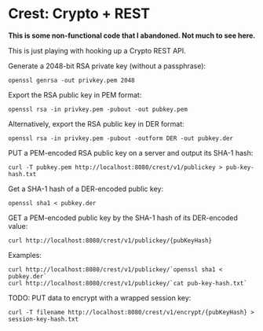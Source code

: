 Crest: Crypto + REST
=============

**This is some non-functional code that I abandoned. Not much to see here.**

This is just playing with hooking up a Crypto REST API.

Generate a 2048-bit RSA private key (without a passphrase):

	openssl genrsa -out privkey.pem 2048

Export the RSA public key in PEM format:

	openssl rsa -in privkey.pem -pubout -out pubkey.pem

Alternatively, export the RSA public key in DER format:

	openssl rsa -in privkey.pem -pubout -outform DER -out pubkey.der

PUT a PEM-encoded RSA public key on a server and output its SHA-1 hash:

	curl -T pubkey.pem http://localhost:8080/crest/v1/publickey > pub-key-hash.txt

Get a SHA-1 hash of a DER-encoded public key:

	openssl sha1 < pubkey.der

GET a PEM-encoded public key by the SHA-1 hash of its DER-encoded value:

	curl http://localhost:8080/crest/v1/publickey/{pubKeyHash}

Examples:

	curl http://localhost:8080/crest/v1/publickey/`openssl sha1 < pubkey.der`
	curl http://localhost:8080/crest/v1/publickey/`cat pub-key-hash.txt`

TODO: PUT data to encrypt with a wrapped session key:

	curl -T filename http://localhost:8080/crest/v1/encrypt/{pubKeyHash} > session-key-hash.txt


